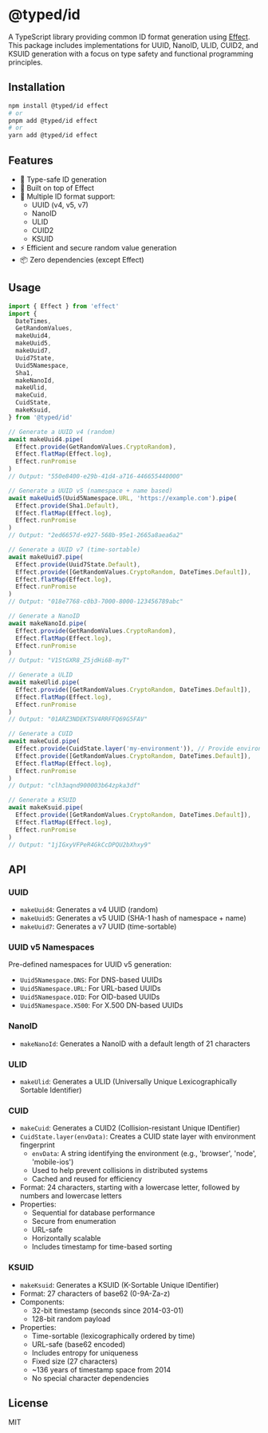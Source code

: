 # @typed/id

A TypeScript library providing common ID format generation using [Effect](https://effect.website/). This package includes implementations for UUID, NanoID, ULID, CUID2, and KSUID generation with a focus on type safety and functional programming principles.

## Installation

```bash
npm install @typed/id effect
# or
pnpm add @typed/id effect
# or
yarn add @typed/id effect
```

## Features

- 🎯 Type-safe ID generation
- 🔧 Built on top of Effect
- 🎨 Multiple ID format support:
  - UUID (v4, v5, v7)
  - NanoID
  - ULID
  - CUID2
  - KSUID
- ⚡ Efficient and secure random value generation
- 📦 Zero dependencies (except Effect)

## Usage

```typescript
import { Effect } from 'effect'
import { 
  DateTimes, 
  GetRandomValues, 
  makeUuid4, 
  makeUuid5,
  makeUuid7,
  Uuid7State,
  Uuid5Namespace,
  Sha1,
  makeNanoId, 
  makeUlid,
  makeCuid,
  CuidState,
  makeKsuid,
} from '@typed/id'

// Generate a UUID v4 (random)
await makeUuid4.pipe(
  Effect.provide(GetRandomValues.CryptoRandom),
  Effect.flatMap(Effect.log),
  Effect.runPromise
)
// Output: "550e8400-e29b-41d4-a716-446655440000"

// Generate a UUID v5 (namespace + name based)
await makeUuid5(Uuid5Namespace.URL, 'https://example.com').pipe(
  Effect.provide(Sha1.Default),
  Effect.flatMap(Effect.log),
  Effect.runPromise
)
// Output: "2ed6657d-e927-568b-95e1-2665a8aea6a2"

// Generate a UUID v7 (time-sortable)
await makeUuid7.pipe(
  Effect.provide(Uuid7State.Default),
  Effect.provide([GetRandomValues.CryptoRandom, DateTimes.Default]),
  Effect.flatMap(Effect.log),
  Effect.runPromise
)
// Output: "018e7768-c0b3-7000-8000-123456789abc"

// Generate a NanoID
await makeNanoId.pipe(
  Effect.provide(GetRandomValues.CryptoRandom),
  Effect.flatMap(Effect.log),
  Effect.runPromise
)
// Output: "V1StGXR8_Z5jdHi6B-myT"

// Generate a ULID
await makeUlid.pipe(
  Effect.provide([GetRandomValues.CryptoRandom, DateTimes.Default]),
  Effect.flatMap(Effect.log),
  Effect.runPromise
)
// Output: "01ARZ3NDEKTSV4RRFFQ69G5FAV"

// Generate a CUID
await makeCuid.pipe(
  Effect.provide(CuidState.layer('my-environment')), // Provide environment fingerprint
  Effect.provide([GetRandomValues.CryptoRandom, DateTimes.Default]),
  Effect.flatMap(Effect.log),
  Effect.runPromise
)
// Output: "clh3aqnd900003b64zpka3df"

// Generate a KSUID
await makeKsuid.pipe(
  Effect.provide([GetRandomValues.CryptoRandom, DateTimes.Default]),
  Effect.flatMap(Effect.log),
  Effect.runPromise
)
// Output: "1jIGxyVFPeR4GkCcDPQU2bXhxy9"
```

## API

### UUID

- `makeUuid4`: Generates a v4 UUID (random)
- `makeUuid5`: Generates a v5 UUID (SHA-1 hash of namespace + name)
- `makeUuid7`: Generates a v7 UUID (time-sortable)

### UUID v5 Namespaces

Pre-defined namespaces for UUID v5 generation:
- `Uuid5Namespace.DNS`: For DNS-based UUIDs
- `Uuid5Namespace.URL`: For URL-based UUIDs
- `Uuid5Namespace.OID`: For OID-based UUIDs
- `Uuid5Namespace.X500`: For X.500 DN-based UUIDs

### NanoID

- `makeNanoId`: Generates a NanoID with a default length of 21 characters

### ULID

- `makeUlid`: Generates a ULID (Universally Unique Lexicographically Sortable Identifier)

### CUID

- `makeCuid`: Generates a CUID2 (Collision-resistant Unique IDentifier)
- `CuidState.layer(envData)`: Creates a CUID state layer with environment fingerprint
  - `envData`: A string identifying the environment (e.g., 'browser', 'node', 'mobile-ios')
  - Used to help prevent collisions in distributed systems
  - Cached and reused for efficiency
- Format: 24 characters, starting with a lowercase letter, followed by numbers and lowercase letters
- Properties:
  - Sequential for database performance
  - Secure from enumeration
  - URL-safe
  - Horizontally scalable
  - Includes timestamp for time-based sorting

### KSUID

- `makeKsuid`: Generates a KSUID (K-Sortable Unique IDentifier)
- Format: 27 characters of base62 (0-9A-Za-z)
- Components:
  - 32-bit timestamp (seconds since 2014-03-01)
  - 128-bit random payload
- Properties:
  - Time-sortable (lexicographically ordered by time)
  - URL-safe (base62 encoded)
  - Includes entropy for uniqueness
  - Fixed size (27 characters)
  - ~136 years of timestamp space from 2014
  - No special character dependencies

## License

MIT
